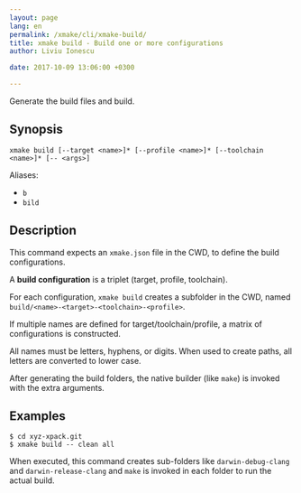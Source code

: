```yaml
---
layout: page
lang: en
permalink: /xmake/cli/xmake-build/
title: xmake build - Build one or more configurations
author: Liviu Ionescu

date: 2017-10-09 13:06:00 +0300

---
```


Generate the build files and build.

## Synopsis

```
xmake build [--target <name>]* [--profile <name>]* [--toolchain <name>]* [-- <args>]
```

Aliases:
- `b`
- `bild`

## Description

This command expects an `xmake.json` file in the CWD, to define the 
build configurations.

A **build configuration** is a triplet (target, profile, toolchain).

For each configuration, `xmake build` creates a subfolder in the CWD, 
named `build/<name>-<target>-<toolchain>-<profile>`.

If multiple names are defined for target/toolchain/profile, a 
matrix of configurations is constructed.

All names must be letters, hyphens, or digits. When used to 
create paths, all letters are converted to lower case.

After generating the build folders, the native builder (like `make`) 
is invoked with the extra arguments.

## Examples

```
$ cd xyz-xpack.git
$ xmake build -- clean all
```

When executed, this command creates sub-folders like `darwin-debug-clang` and 
`darwin-release-clang` and `make` is invoked in each folder
to run the actual build. 

